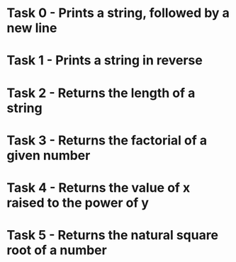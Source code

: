 # Task 0 - Prints a string, followed by a new line
# Task 1 - Prints a string in reverse
# Task 2 - Returns the length of a string
# Task 3 - Returns the factorial of a given number
# Task 4 - Returns the value of x raised to the power of y
# Task 5 - Returns the natural square root of a number

